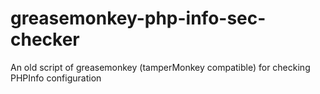 # greasemonkey-php-info-sec-checker
An old script of greasemonkey (tamperMonkey compatible) for checking PHPInfo configuration
